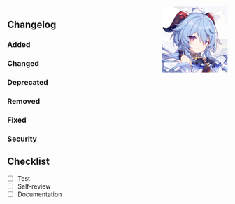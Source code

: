[//]: # (Copyright Jiaqi Liu)

[//]: # (Licensed under the Apache License, Version 2.0 &#40;the "License"&#41;;)
[//]: # (you may not use this file except in compliance with the License.)
[//]: # (You may obtain a copy of the License at)

[//]: # (    http://www.apache.org/licenses/LICENSE-2.0)

[//]: # (Unless required by applicable law or agreed to in writing, software)
[//]: # (distributed under the License is distributed on an "AS IS" BASIS,)
[//]: # (WITHOUT WARRANTIES OR CONDITIONS OF ANY KIND, either express or implied.)
[//]: # (See the License for the specific language governing permissions and)
[//]: # (limitations under the License.)

<img align="right" width="30%" src="https://github.com/QubitPi/QubitPi/raw/master/img/aergia/甘雨.png">

Changelog
---------

### Added

### Changed

### Deprecated

### Removed

### Fixed

### Security

Checklist
---------

- [ ] Test
- [ ] Self-review
- [ ] Documentation
